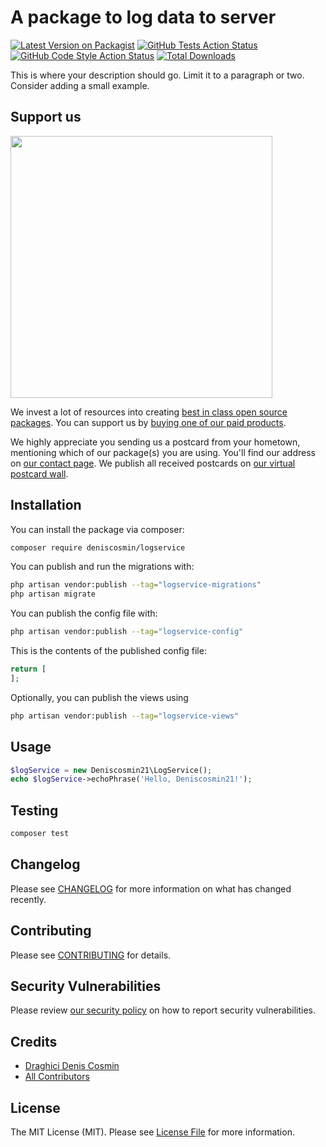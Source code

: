 # A package to log data to server

[![Latest Version on Packagist](https://img.shields.io/packagist/v/deniscosmin/logservice.svg?style=flat-square)](https://packagist.org/packages/deniscosmin/logservice)
[![GitHub Tests Action Status](https://img.shields.io/github/actions/workflow/status/deniscosmin/logservice/run-tests.yml?branch=main&label=tests&style=flat-square)](https://github.com/deniscosmin/logservice/actions?query=workflow%3Arun-tests+branch%3Amain)
[![GitHub Code Style Action Status](https://img.shields.io/github/actions/workflow/status/deniscosmin/logservice/fix-php-code-style-issues.yml?branch=main&label=code%20style&style=flat-square)](https://github.com/deniscosmin/logservice/actions?query=workflow%3A"Fix+PHP+code+style+issues"+branch%3Amain)
[![Total Downloads](https://img.shields.io/packagist/dt/deniscosmin/logservice.svg?style=flat-square)](https://packagist.org/packages/deniscosmin/logservice)

This is where your description should go. Limit it to a paragraph or two. Consider adding a small example.

## Support us

[<img src="https://github-ads.s3.eu-central-1.amazonaws.com/LogService.jpg?t=1" width="419px" />](https://spatie.be/github-ad-click/LogService)

We invest a lot of resources into creating [best in class open source packages](https://spatie.be/open-source). You can support us by [buying one of our paid products](https://spatie.be/open-source/support-us).

We highly appreciate you sending us a postcard from your hometown, mentioning which of our package(s) you are using. You'll find our address on [our contact page](https://spatie.be/about-us). We publish all received postcards on [our virtual postcard wall](https://spatie.be/open-source/postcards).

## Installation

You can install the package via composer:

```bash
composer require deniscosmin/logservice
```

You can publish and run the migrations with:

```bash
php artisan vendor:publish --tag="logservice-migrations"
php artisan migrate
```

You can publish the config file with:

```bash
php artisan vendor:publish --tag="logservice-config"
```

This is the contents of the published config file:

```php
return [
];
```

Optionally, you can publish the views using

```bash
php artisan vendor:publish --tag="logservice-views"
```

## Usage

```php
$logService = new Deniscosmin21\LogService();
echo $logService->echoPhrase('Hello, Deniscosmin21!');
```

## Testing

```bash
composer test
```

## Changelog

Please see [CHANGELOG](CHANGELOG.md) for more information on what has changed recently.

## Contributing

Please see [CONTRIBUTING](CONTRIBUTING.md) for details.

## Security Vulnerabilities

Please review [our security policy](../../security/policy) on how to report security vulnerabilities.

## Credits

- [Draghici Denis Cosmin](https://github.com/DenisCosmin)
- [All Contributors](../../contributors)

## License

The MIT License (MIT). Please see [License File](LICENSE.md) for more information.
